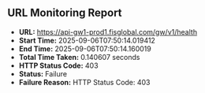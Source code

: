 ## URL Monitoring Report

- **URL:** https://api-gw1-prod1.fisglobal.com/gw/v1/health
- **Start Time:** 2025-09-06T07:50:14.019412
- **End Time:** 2025-09-06T07:50:14.160019
- **Total Time Taken:** 0.140607 seconds
- **HTTP Status Code:** 403
- **Status:** Failure
- **Failure Reason:** HTTP Status Code: 403
